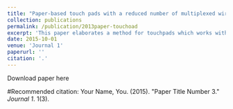```yaml
---
title: "Paper-based touch pads with a reduced number of multiplexed wires"
collection: publications
permalink: /publication/2013paper-touchoad
excerpt: 'This paper elaborates a method for touchpads which works with reduced number of multiplexed wires.'
date: 2015-10-01
venue: 'Journal 1'
paperurl: ''
citation: '.'
---
```


Download paper here

#Recommended citation: Your Name, You. (2015). "Paper Title Number 3." <i>Journal 1</i>. 1(3).